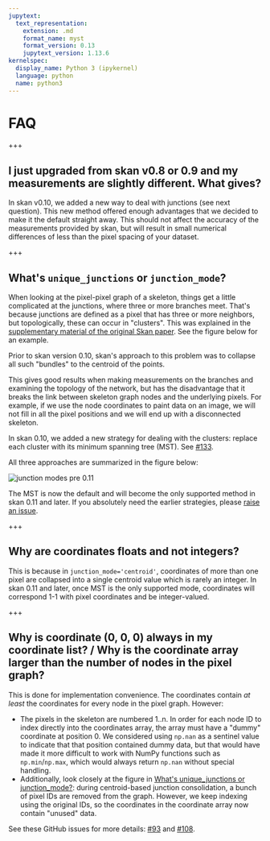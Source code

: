 ```yaml
---
jupytext:
  text_representation:
    extension: .md
    format_name: myst
    format_version: 0.13
    jupytext_version: 1.13.6
kernelspec:
  display_name: Python 3 (ipykernel)
  language: python
  name: python3
---
```


# FAQ

+++

## I just upgraded from skan v0.8 or 0.9 and my measurements are slightly different. What gives?

In skan v0.10, we added a new way to deal with junctions (see next question). This new method offered enough advantages that we decided to make it the default straight away. This should not affect the accuracy of the measurements provided by skan, but will result in small numerical differences of less than the pixel spacing of your dataset.

+++

## What's `unique_junctions` or `junction_mode`?

When looking at the pixel-pixel graph of a skeleton, things get a little complicated at the junctions, where three or more branches meet. That's because junctions are defined as a pixel that has three or more neighbors, but topologically, these can occur in "clusters". This was explained in the [supplementary material of the original Skan paper](https://doi.org/10.7717/peerj.4312/supp-2). See the figure below for an example.

Prior to skan version 0.10, skan's approach to this problem was to collapse all such "bundles" to the centroid of the points.

This gives good results when making measurements on the branches and examining the topology of the network, but has the disadvantage that it breaks the link between skeleton graph nodes and the underlying pixels. For example, if we use the node coordinates to paint data on an image, we will not fill in all the pixel positions and we will end up with a disconnected skeleton.

In skan 0.10, we added a new strategy for dealing with the clusters: replace each cluster with its minimum spanning tree (MST). See [#133](https://github.com/jni/skan/issues/133).

All three approaches are summarized in the figure below:

![junction modes pre 0.11](_images/junctions-pre-0-11.png)

The MST is now the default and will become the only supported method in skan 0.11 and later. If you absolutely need the earlier strategies, please [raise an issue](https://github.com/jni/skan/issues/new).

+++

## Why are coordinates floats and not integers?

This is because in `junction_mode='centroid'`, coordinates of more than one pixel are collapsed into a single centroid value which is rarely an integer. In skan 0.11 and later, once MST is the only supported mode, coordinates will correspond 1-1 with pixel coordinates and be integer-valued.

+++

## Why is coordinate (0, 0, 0) always in my coordinate list? / Why is the coordinate array larger than the number of nodes in the pixel graph?

This is done for implementation convenience. The coordinates contain *at least* the coordinates for every node in the pixel graph. However:
- The pixels in the skeleton are numbered 1..n. In order for each node ID to index directly into the coordinates array, the array must have a "dummy" coordinate at position 0. We considered using `np.nan` as a sentinel value to indicate that that position contained dummy data, but that would have made it more difficult to work with NumPy functions such as `np.min`/`np.max`, which would always return `np.nan` without special handling.
- Additionally, look closely at the figure in [What's unique_junctions or junction_mode?](#What's-unique_junctions-or-junction_mode?): during centroid-based junction consolidation, a bunch of pixel IDs are removed from the graph. However, we keep indexing using the original IDs, so the coordinates in the coordinate array now contain "unused" data.

See these GitHub issues for more details: [#93](https://github.com/jni/skan/issues/93) and [#108](https://github.com/jni/skan/issues/108).
